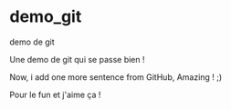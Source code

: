 # demo_git
demo de git

Une demo de git qui se passe bien ! 

Now, i add one more sentence from GitHub, Amazing ! ;)

Pour le fun et j'aime ça !
